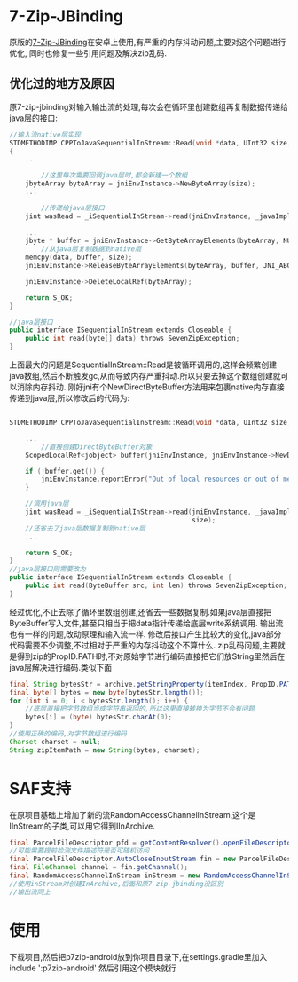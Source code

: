 # 7-Zip-JBinding
原版的[7-Zip-JBinding](http://sevenzipjbind.sourceforge.net/)在安卓上使用,有严重的内存抖动问题,主要对这个问题进行优化,
同时也修复一些引用问题及解决zip乱码.

## 优化过的地方及原因
原7-zip-jbinding对输入输出流的处理,每次会在循环里创建数组再复制数据传递给java层的接口:
```c++
//输入流native层实现
STDMETHODIMP CPPToJavaSequentialInStream::Read(void *data, UInt32 size, UInt32 *processedSize)
{
    ...

        //这里每次需要回调java层时,都会新建一个数组
	jbyteArray byteArray = jniEnvInstance->NewByteArray(size);
    ...

        //传递给java层接口
	jint wasRead = _iSequentialInStream->read(jniEnvInstance, _javaImplementation, byteArray);
	
    ...
	jbyte * buffer = jniEnvInstance->GetByteArrayElements(byteArray, NULL);
        //从java层复制数据到native层
	memcpy(data, buffer, size);
	jniEnvInstance->ReleaseByteArrayElements(byteArray, buffer, JNI_ABORT);

	jniEnvInstance->DeleteLocalRef(byteArray);

	return S_OK;
}

//java层接口
public interface ISequentialInStream extends Closeable {
    public int read(byte[] data) throws SevenZipException;
}

```
上面最大的问题是SequentialInStream::Read是被循环调用的,这样会频繁创建java数组,然后不断触发gc,从而导致内存严重抖动.所以只要去掉这个数组创建就可以消除内存抖动.
刚好jni有个NewDirectByteBuffer方法用来包裹native内存直接传递到java层,所以修改后的代码为:
```c++

STDMETHODIMP CPPToJavaSequentialInStream::Read(void *data, UInt32 size, UInt32 *processedSize) {

    ...
        //直接创建DirectByteBuffer对象
    ScopedLocalRef<jobject> buffer(jniEnvInstance, jniEnvInstance->NewDirectByteBuffer(data, size));

    if (!buffer.get()) {
        jniEnvInstance.reportError("Out of local resources or out of memory");
    }

    //调用java层
    jint wasRead = _iSequentialInStream->read(jniEnvInstance, _javaImplementation, buffer.get(),
                                              size);
    //还省去了java层数据复制到native层
    ...

    return S_OK;
}
//java层接口则需要改为
public interface ISequentialInStream extends Closeable {
    public int read(ByteBuffer src, int len) throws SevenZipException;
}
```
经过优化,不止去除了循环里数组创建,还省去一些数据复制.如果java层直接把ByteBuffer写入文件,甚至只相当于把data指针传递给底层write系统调用.
输出流也有一样的问题,改动原理和输入流一样.
修改后接口产生比较大的变化,java部分代码需要不少调整,不过相对于严重的内存抖动这个不算什么.
zip乱码问题,主要就是得到zip的PropID.PATH时,不对原始字节进行编码直接把它们放String里然后在java层解决进行编码.类似下面
``` java
final String bytesStr = archive.getStringProperty(itemIndex, PropID.PATH);
final byte[] bytes = new byte[bytesStr.length()];
for (int i = 0; i < bytesStr.length(); i++) {
    //底层直接把字节数组当成字符串返回的,所以这里直接转换为字节不会有问题
    bytes[i] = (byte) bytesStr.charAt(0);
}
//使用正确的编码,对字节数组进行编码
Charset charset = null;
String zipItemPath = new String(bytes, charset);
```

# SAF支持
在原项目基础上增加了新的流RandomAccessChannelInStream,这个是IInStream的子类,可以用它得到IInArchive.
``` java
final ParcelFileDescriptor pfd = getContentResolver().openFileDescriptor("uri", "r");
//可能需要提前检测文件描述符是否可随机访问
final ParcelFileDescriptor.AutoCloseInputStream fin = new ParcelFileDescriptor.AutoCloseInputStream(pfd);
final FileChannel channel = fin.getChannel();
final RandomAccessChannelInStream inStream = new RandomAccessChannelInStream(channel);
//使用inStream对创建InArchive,后面和原7-zip-jbinding没区别
//输出流同上
```

# 使用
下载项目,然后把p7zip-android放到你项目目录下,在settings.gradle里加入include ':p7zip-android'
然后引用这个模块就行

